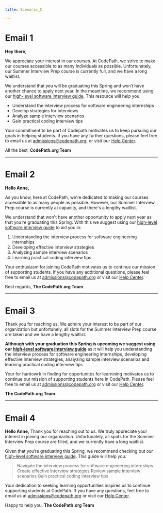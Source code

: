```yaml
---
title: Scenario_C

---
```


# Email 1 
**Hey there,**

We appreciate your interest in our courses. At CodePath, we strive to make our courses accessible to as many individuals as possible. Unfortunately, our Summer Interview Prep course is currently full, and we have a long waitlist. 

We understand that you will be graduating this Spring and won’t have another chance to apply next year. In the meantime, we recommend using our [high-level software interview guide](http://tinyurl.com/codepathinterviewguide). This resource will help you:

- Understand the interview process for software engineering internships
- Develop strategies for interviews
- Analyze sample interview scenarios
- Gain practical coding interview tips

Your commitment to be part of Codepath motivates us to keep pursuing our goals in helping students. If you have any further questions, please feel free to email us at admissions@codepath.org, or visit our [Help Center](https://support.codepath.org/hc/en-us).

All the best,
**CodePath.org Team**

---

# Email 2 

**Hello Anne,**

As you know, here at CodePath, we're dedicated to making our courses accessible to as many people as possible. However, our Summer Interview Prep course is currently at capacity, and there's a lengthy waitlist.

We understand that won't have another opportunity to apply next year as that you’re graduating this Spring. With this we suggest using our [high-level software interview guide](http://tinyurl.com/codepathinterviewguide) to aid you in:

1. Understanding the interview process for software engineering internships
2. Developing effective interview strategies
3. Analyzing sample interview scenarios
4. Learning practical coding interview tips

Your enthusiasm for joining CodePath motivates us to continue our mission of supporting students. If you have any additional questions, please feel free to email us at admissions@codepath.org or visit our [Help Center](https://support.codepath.org/hc/en-us).

Best regards,
**The CodePath.org Team**

---
# Email 3

Thank you for reaching us. We admire your interest to be part of our organization but unfortunely, all slots for the Summer Interview Prep course are taken and we have a lengthy waitlist. 

**Although with your graduation this Spring is upcoming we suggest using our [high-level software interview guide](http://tinyurl.com/codepathinterviewguide)** as it will help you understanding the interview process for software engineering internships, developing effective interview strategies, analyzing sample interview scenarios and learning practical coding interview tips

Your for hardowrk in finding for opportunites for learnining motivates us to continue our mission of supporting students here in CodePath. Please feel free to email us at admissions@codepath.org or visit our [Help Center](https://support.codepath.org/hc/en-us).

**The CodePath.org Team**


---

# Email 4 

**Hello Anne,** 
Thank you for reaching out to us. We truly appreciate your interest in joining our organization. Unfortunately, all spots for the Summer Interview Prep course are filled, and we currently have a long waitlist.

Given that you’re graduating this Spring, we recommend checking out our [high-level software interview guide](http://tinyurl.com/codepathinterviewguide). This guide will help you:

> Navigate the interview process for software engineering internships
> Create effective interview strategies
> Review sample interview scenarios
> Gain practical coding interview tips

Your dedication to seeking learning opportunities inspires us to continue supporting students at CodePath. If you have any questions, feel free to email us at admissions@codepath.org or visit our [Help Center](https://support.codepath.org/hc/en-us).

Happy to help you, 
**The CodePath.org Team**